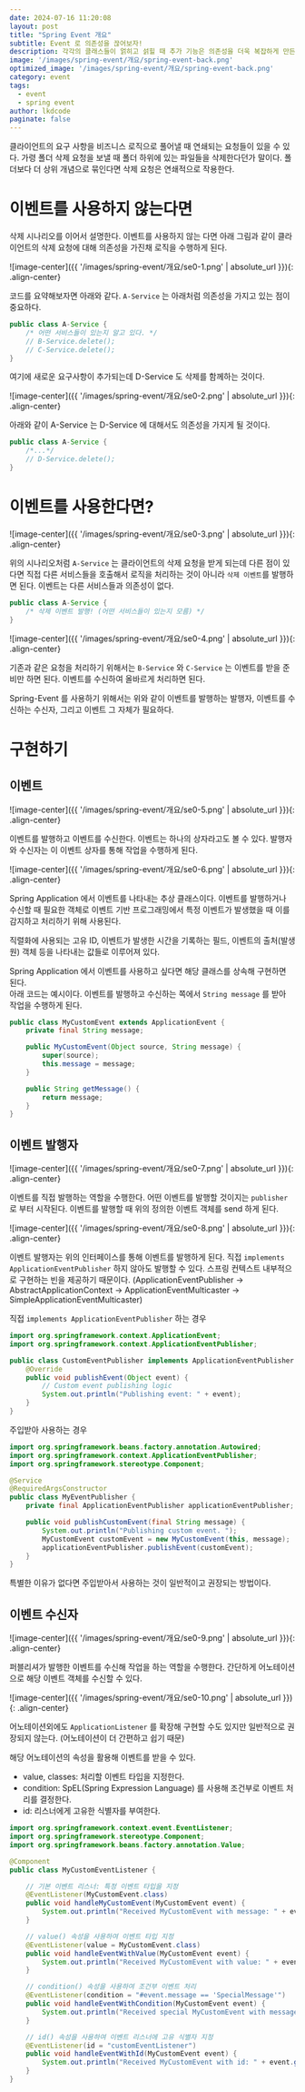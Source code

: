 ```yaml
---
date: 2024-07-16 11:20:08
layout: post
title: "Spring Event 개요"
subtitle: Event 로 의존성을 끊어보자!
description: 각각의 클래스들이 얽히고 섥힐 때 추가 기능은 의존성을 더욱 복잡하게 만든다. 이러한 의존성을 이벤트로 해소할 수 있다.
image: '/images/spring-event/개요/spring-event-back.png'
optimized_image: '/images/spring-event/개요/spring-event-back.png'
category: event
tags: 
  - event
  - spring event
author: lkdcode
paginate: false
---
```


클라이언트의 요구 사항을 비즈니스 로직으로 풀어낼 때 연쇄되는 요청들이 있을 수 있다. 가령 폴더 삭제 요청을 보낼 때 폴더 하위에 있는 파일들을 삭제한다던가 말이다. 폴더보다 더 상위 개념으로 묶인다면 삭제 요청은 연쇄적으로 작용한다.

# 이벤트를 사용하지 않는다면
삭제 시나리오를 이어서 설명한다. 이벤트를 사용하지 않는 다면 아래 그림과 같이 클라이언트의 삭제 요청에 대해 의존성을 가진채 로직을 수행하게 된다.  

![image-center]({{ '/images/spring-event/개요/se0-1.png' | absolute_url }}){: .align-center}

코드를 요약해보자면 아래와 같다. `A-Service` 는 아래처럼 의존성을 가지고 있는 점이 중요하다.  

```java
public class A-Service {
	/* 어떤 서비스들이 있는지 알고 있다. */
    // B-Service.delete();
    // C-Service.delete();
}
```

여기에 새로운 요구사항이 추가되는데 D-Service 도 삭제를 함께하는 것이다.  

![image-center]({{ '/images/spring-event/개요/se0-2.png' | absolute_url }}){: .align-center}

아래와 같이 A-Service 는 D-Service 에 대해서도 의존성을 가지게 될 것이다.  

```java
public class A-Service {
    /*...*/
    // D-Service.delete();
}
```

# 이벤트를 사용한다면?  

![image-center]({{ '/images/spring-event/개요/se0-3.png' | absolute_url }}){: .align-center}

위의 시나리오처럼 `A-Service` 는 클라이언트의 삭제 요청을 받게 되는데 다른 점이 있다면 직접 다른 서비스들을 호출해서 로직을 처리하는 것이 아니라 `삭제 이벤트`를 발행하면 된다. 이벤트는 다른 서비스들과 의존성이 없다.  

```java
public class A-Service {
    /* 삭제 이벤트 발행! (어떤 서비스들이 있는지 모름) */
}
```

![image-center]({{ '/images/spring-event/개요/se0-4.png' | absolute_url }}){: .align-center}

기존과 같은 요청을 처리하기 위해서는 `B-Service` 와 `C-Service` 는 이벤트를 받을 준비만 하면 된다. 이벤트를 수신하여 올바르게 처리하면 된다.  

Spring-Event 를 사용하기 위해서는 위와 같이 이벤트를 발행하는 발행자, 이벤트를 수신하는 수신자, 그리고 이벤트 그 자체가 필요하다.  

# 구현하기

## 이벤트  
![image-center]({{ '/images/spring-event/개요/se0-5.png' | absolute_url }}){: .align-center}

이벤트를 발행하고 이벤트를 수신한다. 이벤트는 하나의 상자라고도 볼 수 있다. 발행자와 수신자는 이 이벤트 상자를 통해 작업을 수행하게 된다.  

![image-center]({{ '/images/spring-event/개요/se0-6.png' | absolute_url }}){: .align-center}

Spring Application 에서 이벤트를 나타내는 추상 클래스이다. 이벤트를 발행하거나 수신할 때 필요한 객체로 이벤트 기반 프로그래밍에서 특정 이벤트가 발생했을 때 이를 감지하고 처리하기 위해 사용된다.  

직렬화에 사용되는 고유 ID, 이벤트가 발생한 시간을 기록하는 필드, 이벤트의 출처(발생원) 객체 등을 나타내는 값들로 이루어져 있다.  

Spring Application 에서 이벤트를 사용하고 싶다면 해당 클래스를 상속해 구현하면 된다.  
아래 코드는 예시이다. 이벤트를 발행하고 수신하는 쪽에서 `String message` 를 받아 작업을 수행하게 된다.  

```java
public class MyCustomEvent extends ApplicationEvent {
    private final String message;

    public MyCustomEvent(Object source, String message) {
        super(source);
        this.message = message;
    }

    public String getMessage() {
        return message;
    }
}
```

## 이벤트 발행자

![image-center]({{ '/images/spring-event/개요/se0-7.png' | absolute_url }}){: .align-center}

이벤트를 직접 발행하는 역할을 수행한다. 어떤 이벤트를 발행할 것이지는 `publisher` 로 부터 시작된다. 이벤트를 발행할 때 위의 정의한 이벤트 객체를 send 하게 된다.  

![image-center]({{ '/images/spring-event/개요/se0-8.png' | absolute_url }}){: .align-center}

이벤트 발행자는 위의 인터페이스를 통해 이벤트를 발행하게 된다. 직접 `implements ApplicationEventPublisher` 하지 않아도 발행할 수 있다. 스프링 컨텍스트 내부적으로 구현하는 빈을 제공하기 때문이다. (ApplicationEventPublisher -> AbstractApplicationContext ->  ApplicationEventMulticaster -> SimpleApplicationEventMulticaster)  

직접 `implements ApplicationEventPublisher` 하는 경우  

```java
import org.springframework.context.ApplicationEvent;
import org.springframework.context.ApplicationEventPublisher;

public class CustomEventPublisher implements ApplicationEventPublisher {
    @Override
    public void publishEvent(Object event) {
        // Custom event publishing logic
        System.out.println("Publishing event: " + event);
    }
}
```

주입받아 사용하는 경우  

```java
import org.springframework.beans.factory.annotation.Autowired;
import org.springframework.context.ApplicationEventPublisher;
import org.springframework.stereotype.Component;

@Service
@RequiredArgsConstructor
public class MyEventPublisher {
    private final ApplicationEventPublisher applicationEventPublisher;

    public void publishCustomEvent(final String message) {
        System.out.println("Publishing custom event. ");
        MyCustomEvent customEvent = new MyCustomEvent(this, message);
        applicationEventPublisher.publishEvent(customEvent);
    }
}
```

특별한 이유가 없다면 주입받아서 사용하는 것이 일반적이고 권장되는 방법이다.  

## 이벤트 수신자
![image-center]({{ '/images/spring-event/개요/se0-9.png' | absolute_url }}){: .align-center}

퍼블리셔가 발행한 이벤트를 수신해 작업을 하는 역할을 수행한다. 간단하게 어노테이션으로 해당 이벤트 객체를 수신할 수 있다.  

![image-center]({{ '/images/spring-event/개요/se0-10.png' | absolute_url }}){: .align-center}

어노테이션외에도 `ApplicationListener` 를 확장해 구현할 수도 있지만 일반적으로 권장되지 않는다. (어노테이션이 더 간편하고 쉽기 때문)  

해당 어노테이션의 속성을 활용해 이벤트를 받을 수 있다.  
- value, classes: 처리할 이벤트 타입을 지정한다.  
- condition: SpEL(Spring Expression Language) 를 사용해 조건부로 이벤트 처리를 결정한다.  
- id: 리스너에게 고유한 식별자를 부여한다.  

```java
import org.springframework.context.event.EventListener;
import org.springframework.stereotype.Component;
import org.springframework.beans.factory.annotation.Value;

@Component
public class MyCustomEventListener {

    // 기본 이벤트 리스너: 특정 이벤트 타입을 지정
    @EventListener(MyCustomEvent.class)
    public void handleMyCustomEvent(MyCustomEvent event) {
        System.out.println("Received MyCustomEvent with message: " + event.getMessage());
    }

    // value() 속성을 사용하여 이벤트 타입 지정
    @EventListener(value = MyCustomEvent.class)
    public void handleEventWithValue(MyCustomEvent event) {
        System.out.println("Received MyCustomEvent with value: " + event.getMessage());
    }

    // condition() 속성을 사용하여 조건부 이벤트 처리
    @EventListener(condition = "#event.message == 'SpecialMessage'")
    public void handleEventWithCondition(MyCustomEvent event) {
        System.out.println("Received special MyCustomEvent with message: " + event.getMessage());
    }

    // id() 속성을 사용하여 이벤트 리스너에 고유 식별자 지정
    @EventListener(id = "customEventListener")
    public void handleEventWithId(MyCustomEvent event) {
        System.out.println("Received MyCustomEvent with id: " + event.getMessage());
    }
}
```